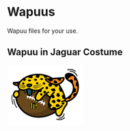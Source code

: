 # Wapuus
Wapuu files for your use.

<h2>Wapuu in Jaguar Costume</h2>
<p>
<a href=“wapuus/tree/master/jags" target="_blank"><img src="/jags/wapuu-jags.png" alt="Wapuu in Jaguar Costume" style="max-width:100%;"></a>
</p>
